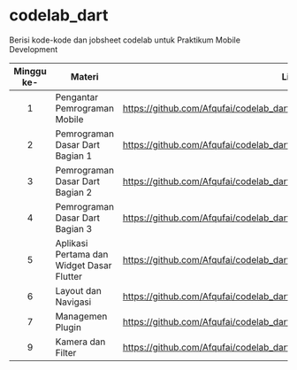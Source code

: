 # codelab_dart
Berisi kode-kode dan jobsheet codelab untuk Praktikum Mobile Development

| Minggu ke- | Materi | Link |
| :--------: | ------ | ----------------- |
| 1 | Pengantar Pemrograman Mobile | https://github.com/Afqufai/codelab_dart/blob/main/codelab01_dart |
| 2 | Pemrograman Dasar Dart Bagian 1 | https://github.com/Afqufai/codelab_dart/blob/main/codelab02_dart/README.md |
| 3 | Pemrograman Dasar Dart Bagian 2 | https://github.com/Afqufai/codelab_dart/blob/main/codelab03_dart/README.md |
| 4 | Pemrograman Dasar Dart Bagian 3 | https://github.com/Afqufai/codelab_dart/blob/main/codelab04_dart/README.md |
| 5 | Aplikasi Pertama dan Widget Dasar Flutter | https://github.com/Afqufai/codelab_dart/blob/main/codelab05_dart/README.md |
| 6 | Layout dan Navigasi | https://github.com/Afqufai/codelab_dart/blob/main/codelab06_dart/README.md |
| 7 | Managemen Plugin | https://github.com/Afqufai/codelab_dart/blob/main/codelab07_dart/README.md |
| 9 | Kamera dan Filter  | https://github.com/Afqufai/codelab_dart/blob/main/codelab09_dart/README.md |